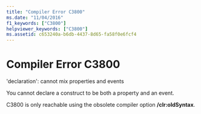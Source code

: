 ```yaml
---
title: "Compiler Error C3800"
ms.date: "11/04/2016"
f1_keywords: ["C3800"]
helpviewer_keywords: ["C3800"]
ms.assetid: c653240a-b6db-4437-8d65-fa58f0e6fcf4
---
```

# Compiler Error C3800

'declaration': cannot mix properties and events

You cannot declare a construct to be both a property and an event.

C3800 is only reachable using the obsolete compiler option **/clr:oldSyntax**.
